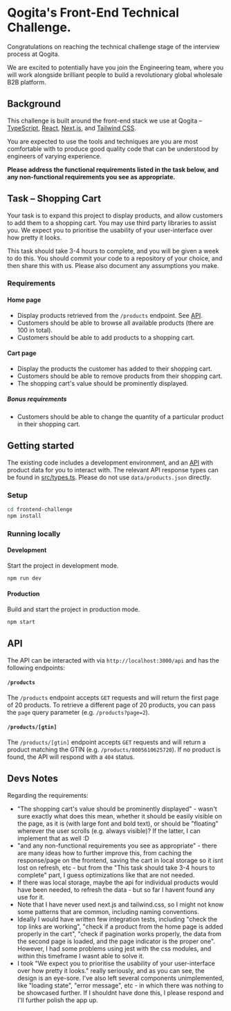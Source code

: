 # Qogita's Front-End Technical Challenge.

Congratulations on reaching the technical challenge stage of the interview process at Qogita.

We are excited to potentially have you join the Engineering team, where you will work alongside brilliant people to build a revolutionary global wholesale B2B platform.

## Background

This challenge is built around the front-end stack we use at Qogita – [TypeScript](https://www.typescriptlang.org/), [React](https://reactjs.org/), [Next.js](https://nextjs.org/), and [Tailwind CSS](https://tailwindcss.com/).

You are expected to use the tools and techniques are you are most comfortable with to produce good quality code that can be understood by engineers of varying experience.

**Please address the functional requirements listed in the task below, and any non-functional requirements you see as appropriate.**

## Task – Shopping Cart

Your task is to expand this project to display products, and allow customers to add them to a shopping cart. You may use third party libraries to assist you. We expect you to prioritise the usability of your user-interface over how pretty it looks.

This task should take 3-4 hours to complete, and you will be given a week to do this. You should commit your code to a repository of your choice, and then share this with us. Please also document any assumptions you make.

### Requirements

#### Home page

- Display products retrieved from the `/products` endpoint. See [API](#api).
- Customers should be able to browse all available products (there are 100 in total).
- Customers should be able to add products to a shopping cart.

#### Cart page

- Display the products the customer has added to their shopping cart.
- Customers should be able to remove products from their shopping cart.
- The shopping cart's value should be prominently displayed.

##### Bonus requirements

- Customers should be able to change the quantity of a particular product in their shopping cart.

## Getting started

The existing code includes a development environment, and an [API](#api) with product data for you to interact with. The relevant API response types can be found in [src/types.ts](src/types.ts). Please do not use `data/products.json` directly.

### Setup

```sh
cd frontend-challenge
npm install
```

### Running locally

#### Development

Start the project in development mode.

```sh
npm run dev
```

#### Production

Build and start the project in production mode.

```sh
npm start
```

## API

The API can be interacted with via `http://localhost:3000/api` and has the following endpoints:

#### `/products`

The `/products` endpoint accepts `GET` requests and will return the first page of 20 products. To retrieve a different page of 20 products, you can pass the `page` query parameter (e.g. `/products?page=2`).

#### `/products/[gtin]`

The `/products/[gtin]` endpoint accepts `GET` requests and will return a product matching the GTIN (e.g. `/products/8005610625720`). If no product is found, the API will respond with a `404` status.

## Devs Notes

Regarding the requirements:

- "The shopping cart's value should be prominently displayed" - wasn't sure exactly what does this mean, whether it should be easily visible on the page, as it is (with large font and bold text), or should be "floating" wherever the user scrolls (e.g. always visible)? If the latter, I can implement that as well :D
- "and any non-functional requirements you see as appropriate" - there are many ideas how to further improve this, from caching the response/page on the frontend, saving the cart in local storage so it isnt lost on refresh, etc - but from the "This task should take 3-4 hours to complete" part, I guess optimizations like that are not needed.
- If there was local storage, maybe the api for individual products would have been needed, to refresh the data - but so far I havent found any use for it.
- Note that I have never used next.js and tailwind.css, so I might not know some patterns that are common, including naming conventions.
- Ideally I would have written few integration tests, including "check the top links are working", "check if a product from the home page is added properly in the cart", "check if pagination works properly, the data from the second page is loaded, and the page indicator is the proper one". However, I had some problems using jest with the css modules, and within this timeframe I wasnt able to solve it.
- I took "We expect you to prioritise the usability of your user-interface over how pretty it looks." really seriously, and as you can see, the design is an eye-sore. I've also left several components unimplemented, like "loading state", "error message", etc - in which there was nothing to be showcased further. If I shouldnt have done this, I please respond and I'll further polish the app up.
